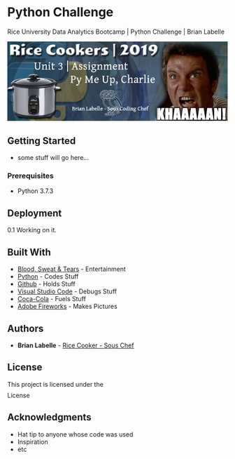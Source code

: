 # Python Challenge
Rice University Data Analytics Bootcamp | Python Challenge | Brian Labelle

![hard_solution](Resources/rice-cookers-hw-3.jpg)

## Getting Started

- some stuff will go here...

### Prerequisites

- Python 3.7.3


## Deployment
0.1 Working on it.

## Built With

* [Blood, Sweat & Tears](http://www.pandora.com/) - Entertainment
* [Python](https://www.python.org/) - Codes Stuff
* [Github](https://github.com) - Holds Stuff
* [Visual Studio Code](https://code.visualstudio.com/) - Debugs Stuff
* [Coca-Cola](https://us.coca-cola.com/) - Fuels Stuff
* [Adobe Fireworks](https://www.adobe.com/products/fireworks.html) - Makes Pictures

 

## Authors

* **Brian Labelle** - [Rice Cooker - Sous Chef](https://github.com/BrianLabelle)


## License

This project is licensed under the $$$$ License

## Acknowledgments

* Hat tip to anyone whose code was used
* Inspiration
* etc
   
   
